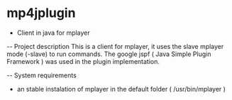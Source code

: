 mp4jplugin
==========

- Client in java for mplayer

-- Project description
  This is a client for mplayer, it uses the slave mplayer  mode (-slave)  to run commands. The google jspf ( Java Simple Plugin Framework )
was used in the plugin implementation.
  

-- System requirements
  - an stable instalation of mplayer in the default folder ( /usr/bin/mplayer )


